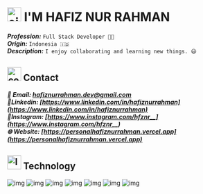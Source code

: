 <h1>
  <img width="32" height="32" src="https://img.icons8.com/color/48/circled-user-male-skin-type-3--v1.png" alt="circled-user-male-skin-type-3--v1"/>
  I'M HAFIZ NUR RAHMAN
</h1>

***Profession:*** `Full Stack Developer 🧑‍💻`
<br/>
***Origin:*** `Indonesia 🇮🇩`
<br/>
***Description:*** `I enjoy collaborating and learning new things. 😃`

<h2>
  <img width="32" height="32" src="https://img.icons8.com/fluency/48/contact-card.png" alt="contact-card"/>
  Contact
</h2>

***📧 Email: [hafiznurrahman.dev@gmail.com](hafiznurrahman.dev@gmail.com)***
<br/>
***📍Linkedin: [https://www.linkedin.com/in/hafiznurrahman](https://www.linkedin.com/in/hafiznurrahman)***
<br/>
***📍Instagram: [https://www.instagram.com/hfznr__](https://www.instagram.com/hfznr__)***
<br/>
***🌐 Website: [https://personalhafiznurrahman.vercel.app](https://personalhafiznurrahman.vercel.app)***

<h2>
  <img width="32" height="32" src="https://img.icons8.com/fluency/48/layers.png" alt="layers"/>
Technology
</h2>

![img](https://img.icons8.com/color/48/html-5--v1.png) 
![img](https://img.icons8.com/color/48/css3.png)
![img](https://img.icons8.com/color/48/javascript--v1.png)
![img](https://img.icons8.com/color/48/tailwind_css.png)
![img](https://img.icons8.com/color/48/react-native.png)
![img](https://img.icons8.com/fluency/48/node-js.png)
![img](https://img.icons8.com/fluency/48/github.png)
